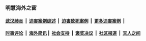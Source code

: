 
### 明慧海外之窗

####  [武汉肺炎](indexes/365.md?t=06111600) &nbsp;|&nbsp;  [迫害案例综述](indexes/328.md?t=06111600) &nbsp;|&nbsp; [迫害致死案例](indexes/277.md?t=06111600)  &nbsp;|&nbsp; [更多迫害案例](indexes/81.md?t=06111600)  &nbsp;|&nbsp; 
####  [时事评论](indexes/19.md?t=06111600) &nbsp;|&nbsp; [海外简讯](indexes/245.md?t=06111600)&nbsp;|&nbsp;  [社会支持](indexes/140.md?t=06111600) &nbsp;|&nbsp; [褒奖决议](indexes/282.md?t=06111600) &nbsp;|&nbsp; [社区报道](indexes/91.md?t=06111600)  &nbsp;|&nbsp; [天人之间](indexes/78.md?t=06111600) 

